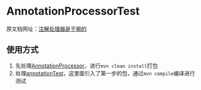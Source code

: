 # AnnotationProcessorTest
原文档网址：[注解处理器是干嘛的](https://juejin.im/post/6844903889314005005 "注解处理器是干嘛的")

## 使用方式
1. 先处理[AnnotationProcessor](https://github.com/lzk1012/AnnotationProcessorTest/tree/master/AnnotationProcessor "AnnotationProcessor")，进行`mvn clean install`打包
2. 处理[annotationTest](https://github.com/lzk1012/AnnotationProcessorTest/tree/master/annotationTest "annotationTest")，这里面引入了第一步的包，通过`mvn compile`编译进行测试
